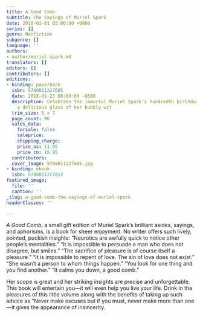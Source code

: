 ```yaml
---
title: A Good Comb
subtitle: The Sayings of Muriel Spark
date: 2018-02-01 05:00:00 +0000
series: []
genre: Nonfiction
subgenre: []
language: ''
authors:
- author/muriel-spark.md
translators: []
editors: []
contributors: []
editions:
- binding: paperback
  isbn: 9780811227605
  date: 2018-01-23 00:00:00 -0500
  description: Celebrate the immortal Muriel Spark's hundredth birthday by imbibing
    a delicious glass of her bubbly wit
  trim_size: 5 x 7
  page_count: 96
  sales_data:
    forsale: false
    saleprice: 
    shipping_charge: 
    price_us: 11.95
    price_cn: 15.95
  contributors: 
  cover_image: 9780811227605.jpg
- binding: ebook
  isbn: 9780811227612
featured_image:
  file: ''
  caption: ''
_slug: a-good-comb-the-sayings-of-muriel-spark
headerClasses: ''

---
```

_A Good Comb_, a small gift edition of Muriel Spark’s brilliant asides, sayings, and aphorisms, is a book for sheer enjoyment. No writer offers such lively, pointed, puckish insights: “Neurotics are awfully quick to notice other people’s mentalities.” “It is impossible to persuade a man who does not disagree, but smiles.” “The sacrifice of pleasure is of course itself a pleasure.” “It is impossible to repent of love. The sin of love does not exist.” “She wasn’t a person to whom things happen.” “You look for one thing and you find another.” “It calms you down, a good comb.” 

Her scope is great and her striking insights are precise and unforgettable. This book will entertain you—it will even help you live your life. Drink in the pleasures of this little volume along with the benefits of taking up such advice as “Never make excuses but if you must, never make more than one—it gives the appearance of insincerity.